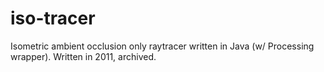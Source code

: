 # iso-tracer
Isometric ambient occlusion only raytracer written in Java (w/ Processing wrapper). Written in 2011, archived.
